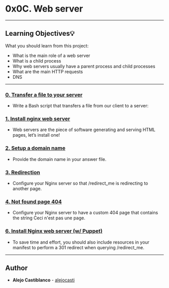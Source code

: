# 0x0C. Web server

---
## Learning Objectives:bulb:
What you should learn from this project:

* What is the main role of a web server
* What is a child process
* Why web servers usually have a parent process and child processes
* What are the main HTTP requests
* DNS
---


### [0. Transfer a file to your server ](./0-transfer_file)
* Write a Bash script that transfers a file from our client to a server:


### [1. Install nginx web server](./1-install_nginx_web_server)
* Web servers are the piece of software generating and serving HTML pages, let’s install one!


### [2. Setup a domain name ](./2-setup_a_domain_name)
* Provide the domain name in your answer file.


### [3. Redirection ](./3-redirection)
* Configure your Nginx server so that /redirect_me is redirecting to another page.


### [4. Not found page 404 ](./4-not_found_page_404)
* Configure your Nginx server to have a custom 404 page that contains the string Ceci n'est pas une page.


### [6. Install Nginx web server (w/ Puppet) ](./7-puppet_install_nginx_web_server.pp)
* To save time and effort, you should also include resources in your manifest to perform a 301 redirect when querying /redirect_me.


---

## Author
* **Alejo Castiblanco** - [alejocasti](github.com/alejocasti)
